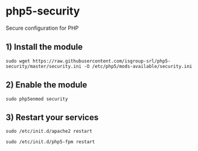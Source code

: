 # php5-security

Secure configuration for PHP

## 1) Install the module

```
sudo wget https://raw.githubusercontent.com/isgroup-srl/php5-security/master/security.ini -O /etc/php5/mods-available/security.ini
```

## 2) Enable the module

```
sudo php5enmod security
```

## 3) Restart your services

```
sudo /etc/init.d/apache2 restart
```

```
sudo /etc/init.d/php5-fpm restart
```
